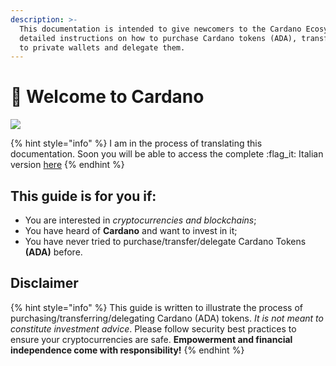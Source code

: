 ```yaml
---
description: >-
  This documentation is intended to give newcomers to the Cardano Ecosystem
  detailed instructions on how to purchase Cardano tokens (ADA), transfer them
  to private wallets and delegate them.
---
```


# 📖 Welcome to Cardano

![](.gitbook/assets/cardano\_logo\_purple.png)

{% hint style="info" %}
I am in the process of translating this documentation. Soon you will be able to access the complete :flag\_it: Italian version [here](https://benvenuti-docs.gitbook.io/benvenuti-in-cardano/)
{% endhint %}

## This guide is for you if:

* You are interested in _cryptocurrencies and blockchains_;
* You have heard of **Cardano** and want to invest in it;
* You have never tried to purchase/transfer/delegate Cardano Tokens **(ADA)** before.

## Disclaimer

{% hint style="info" %}
This guide is written to illustrate the process of purchasing/transferring/delegating Cardano (ADA) tokens. _It is not meant to constitute investment advice_. Please follow security best practices to ensure your cryptocurrencies are safe. **Empowerment and financial independence come with responsibility!**
{% endhint %}
